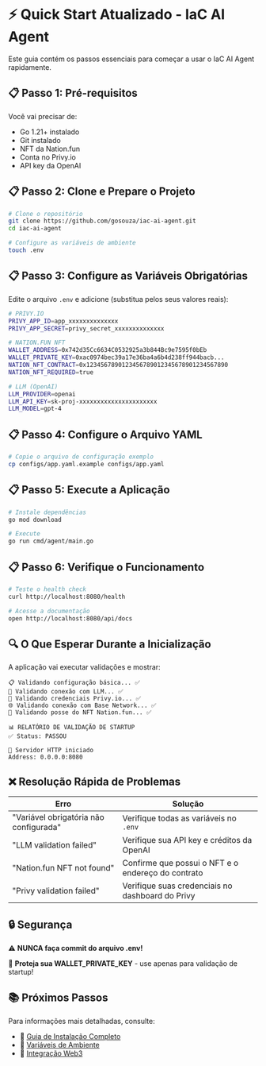 # ⚡ Quick Start Atualizado - IaC AI Agent

Este guia contém os passos essenciais para começar a usar o IaC AI Agent rapidamente.

## 📋 Passo 1: Pré-requisitos

Você vai precisar de:

- Go 1.21+ instalado
- Git instalado
- NFT da Nation.fun
- Conta no Privy.io
- API key da OpenAI

## 📋 Passo 2: Clone e Prepare o Projeto

```bash
# Clone o repositório
git clone https://github.com/gosouza/iac-ai-agent.git
cd iac-ai-agent

# Configure as variáveis de ambiente
touch .env
```

## 📋 Passo 3: Configure as Variáveis Obrigatórias

Edite o arquivo `.env` e adicione (substitua pelos seus valores reais):

```bash
# PRIVY.IO
PRIVY_APP_ID=app_xxxxxxxxxxxxxx
PRIVY_APP_SECRET=privy_secret_xxxxxxxxxxxxxx

# NATION.FUN NFT
WALLET_ADDRESS=0x742d35Cc6634C0532925a3b844Bc9e7595f0bEb
WALLET_PRIVATE_KEY=0xac0974bec39a17e36ba4a6b4d238ff944bacb...
NATION_NFT_CONTRACT=0x1234567890123456789012345678901234567890
NATION_NFT_REQUIRED=true

# LLM (OpenAI)
LLM_PROVIDER=openai
LLM_API_KEY=sk-proj-xxxxxxxxxxxxxxxxxxxxxx
LLM_MODEL=gpt-4
```

## 📋 Passo 4: Configure o Arquivo YAML

```bash
# Copie o arquivo de configuração exemplo
cp configs/app.yaml.example configs/app.yaml
```

## 📋 Passo 5: Execute a Aplicação

```bash
# Instale dependências
go mod download

# Execute
go run cmd/agent/main.go
```

## 📋 Passo 6: Verifique o Funcionamento

```bash
# Teste o health check
curl http://localhost:8080/health

# Acesse a documentação
open http://localhost:8080/api/docs
```

## 🔍 O Que Esperar Durante a Inicialização

A aplicação vai executar validações e mostrar:

```
📋 Validando configuração básica... ✅
🤖 Validando conexão com LLM... ✅
🔐 Validando credenciais Privy.io... ✅
🌐 Validando conexão com Base Network... ✅
🎨 Validando posse do NFT Nation.fun... ✅

📊 RELATÓRIO DE VALIDAÇÃO DE STARTUP
✅ Status: PASSOU

🚀 Servidor HTTP iniciado
Address: 0.0.0.0:8080
```

## ❌ Resolução Rápida de Problemas

| Erro | Solução |
|------|---------|
| "Variável obrigatória não configurada" | Verifique todas as variáveis no `.env` |
| "LLM validation failed" | Verifique sua API key e créditos da OpenAI |
| "Nation.fun NFT not found" | Confirme que possui o NFT e o endereço do contrato |
| "Privy validation failed" | Verifique suas credenciais no dashboard do Privy |

## 🔒 Segurança

⚠️ **NUNCA faça commit do arquivo .env!**

🔐 **Proteja sua WALLET_PRIVATE_KEY** - use apenas para validação de startup!

## 📚 Próximos Passos

Para informações mais detalhadas, consulte:
- 📖 [Guia de Instalação Completo](./GUIA_INSTALACAO.md)
- 📖 [Variáveis de Ambiente](./ENVIRONMENT_VARIABLES.md)
- 📖 [Integração Web3](./WEB3_INTEGRATION_GUIDE.md)
